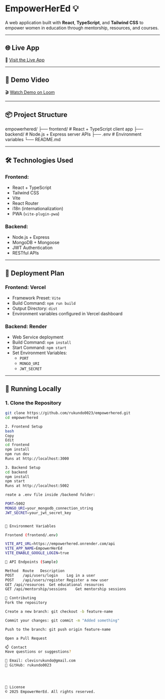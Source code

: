 # EmpowerHerEd 💡

A web application built with **React**, **TypeScript**, and **Tailwind CSS** to empower women in education through mentorship, resources, and courses.

---

## 🌐 Live App  
🔗 [Visit the Live App](https://empowerhered.vercel.app)

---

## 🎥 Demo Video  
🎬 [Watch Demo on Loom](https://www.loom.com/share/43e89ae53a0941589a95dec33d18aa8e?sid=cacc879f-0a25-4d2c-b8b6-7bed7e4796aa)

---

## 📦 Project Structure

empowerhered/
├── frontend/ # React + TypeScript client app
├── backend/ # Node.js + Express server APIs
├── .env # Environment variables
└── README.md


---

## 🛠 Technologies Used

### Frontend:
- React + TypeScript
- Tailwind CSS
- Vite
- React Router
- i18n (internationalization)
- PWA (`vite-plugin-pwa`)

### Backend:
- Node.js + Express
- MongoDB + Mongoose
- JWT Authentication
- RESTful APIs

---

## 🚀 Deployment Plan

### Frontend: Vercel  
- Framework Preset: `Vite`  
- Build Command: `npm run build`  
- Output Directory: `dist`  
- Environment variables configured in Vercel dashboard  

### Backend: Render  
- Web Service deployment  
- Build Command: `npm install`  
- Start Command: `npm start`  
- Set Environment Variables:
  - `PORT`
  - `MONGO_URI`
  - `JWT_SECRET`

---

## 🧪 Running Locally

### 1. Clone the Repository

```bash
git clone https://github.com/rukundo0023/empowerhered.git
cd empowerhered

2. Frontend Setup
bash
Copy
Edit
cd frontend
npm install
npm run dev
Runs at http://localhost:3000

3. Backend Setup
cd backend
npm install
npm start
Runs at http://localhost:5002

reate a .env file inside /backend folder:

PORT=5002
MONGO_URI=your_mongodb_connection_string
JWT_SECRET=your_jwt_secret_key


🔐 Environment Variables

Frontend (frontend/.env)

VITE_API_URL=https://empowerhered.onrender.com/api
VITE_APP_NAME=EmpowerHerEd
VITE_ENABLE_GOOGLE_LOGIN=true

📂 API Endpoints (Sample)

Method	Route	Description
POST	/api/users/login	Log in a user
POST	/api/users/register	Register a new user
GET	/api/resources	Get educational resources
GET	/api/mentorship/sessions	Get mentorship sessions

🤝 Contributing
Fork the repository

Create a new branch: git checkout -b feature-name

Commit your changes: git commit -m "Added something"

Push to the branch: git push origin feature-name

Open a Pull Request

📫 Contact
Have questions or suggestions?

📧 Email: clevisrukundo@gmail.com
👤 GitHub: rukundo0023




📜 License
© 2025 EmpowerHerEd. All rights reserved.



